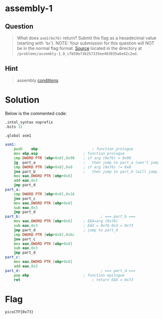 # assembly-1
## Question
> What does `asm1(0x76)` return? Submit the flag as a hexadecimal value (starting with '`0x`'). NOTE: Your submission for this question will NOT be in the normal flag format. [Source](files/eq_asm_rev.S) located in the directory at `/problems/assembly-1_0_cfb59ef3b257335ee403035a6e42c2ed`.

## Hint
>assembly [conditions](https://www.tutorialspoint.com/assembly_programming/assembly_conditions.htm)

# Solution
Below is the commented code:
```asm
.intel_syntax noprefix
.bits 32
	
.global asm1

asm1:
	push	ebp                         ; function prologue
	mov	ebp,esp                     ; function prologue
	cmp	DWORD PTR [ebp+0x8],0x98    ; if arg (0x76) > 0x98
	jg 	part_a                      ;   then jump to part_a (won't jump)
	cmp	DWORD PTR [ebp+0x8],0x8     ; if arg (0x76) != 0x8
	jne	part_b                      ;   then jump to part_b (will jump)
	mov	eax,DWORD PTR [ebp+0x8]
	add	eax,0x3
	jmp	part_d
part_a:
	cmp	DWORD PTR [ebp+0x8],0x16
	jne	part_c
	mov	eax,DWORD PTR [ebp+0x8]
	sub	eax,0x3
	jmp	part_d
part_b:                                     ; === part_b ===
	mov	eax,DWORD PTR [ebp+0x8]     ; EAX=arg (0x76)
	sub	eax,0x3                     ; EAX = 0x76-0x3 = 0x73
	jmp	part_d                      ; jump to part_d
	cmp	DWORD PTR [ebp+0x8],0xbc
	jne	part_c
	mov	eax,DWORD PTR [ebp+0x8]
	sub	eax,0x3
	jmp	part_d
part_c:
	mov	eax,DWORD PTR [ebp+0x8]
	add	eax,0x3
part_d:                                     ; === part_d ===
	pop	ebp                         ; function epilogue
	ret                                 ; return EAX = 0x73
```

# Flag
`picoCTF{0x73}`
